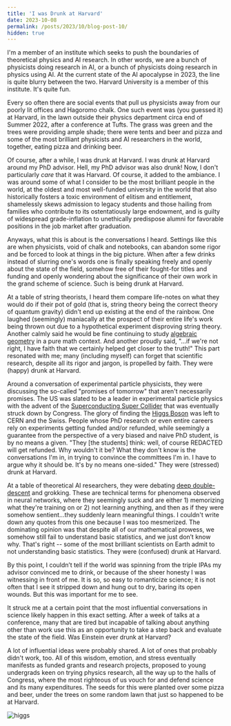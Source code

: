 ```yaml
---
title: 'I was Drunk at Harvard'
date: 2023-10-08
permalink: /posts/2023/10/blog-post-10/
hidden: true
---
```


I'm a member of an institute which seeks to push the boundaries of theoretical physics and AI research. In other words, we are a bunch of physicists doing research in AI, or a bunch of physicists doing research in physics using AI. At the current state of the AI apocalypse in 2023, the line is quite blurry between the two. Harvard University is a member of this institute. It's quite fun.

Every so often there are social events that pull us physicists away from our poorly lit offices and Hagoromo chalk. One such event was (you guessed it) at Harvard, in the lawn outside their physics department circa end of Summer 2022, after a conference at Tufts. The grass was green and the trees were providing ample shade; there were tents and beer and pizza and some of the most brilliant physicists and AI researchers in the world, together, eating pizza and drinking beer.

Of course, after a while, I was drunk at Harvard. I was drunk at Harvard around my PhD advisor. Hell, my PhD advisor was also drunk! Now, I don't particularly *care* that it was Harvard. Of course, it added to the ambiance. I was around some of what I consider to be the most brilliant people in the world, at the oldest and most well-funded university in the world that also historically fosters a toxic environment of elitism and entitlement, shamelessly skews admission to legacy students and those hailing from families who contribute to its ostentatiously large endowment, and is guilty of widespread grade-inflation to unethically predispose alumni for favorable positions in the job market after graduation.

Anyways, what this is about is the conversations I heard. Settings like this are when physicists, void of chalk and notebooks, can abandon some rigor and be forced to look at things in the big picture. When after a few drinks instead of slurring one's words one is finally speaking freely and openly about the state of the field, somehow free of their fought-for titles and funding and openly wondering about the significance of their own work in the grand scheme of science. Such is being drunk at Harvard.

At a table of string theorists, I heard them compare life-notes on what they would do if their pot of gold (that is, string theory being the correct theory of quantum gravity) didn't end up existing at the end of the rainbow. One laughed (seemingly) maniacally at the prospect of their entire life's work being thrown out due to a hypothetical experiment disproving string theory. Another calmly said he would be fine continuing to study [algebraic geometry](https://en.wikipedia.org/wiki/Algebraic_geometry#:~:text=Algebraic%20geometry%20is%20a%20branch,about%20these%20sets%20of%20zeros.) in a pure math context. And another proudly said, "...if we're not right, I have faith that we certainly helped get closer to the truth!" This part resonated with me; many (including myself) can forget that scientific research, despite all its rigor and jargon, is propelled by faith. They were (happy) drunk at Harvard.

Around a conversation of experimental particle physicists, they were discussing the so-called "promises of tomorrow" that aren't necessarily promises. The US was slated to be a leader in experimental particle physics with the advent of the [Superconducting Super Collider](https://en.wikipedia.org/wiki/Superconducting_Super_Collider) that was eventually struck down by Congress. The glory of finding the [Higgs Boson](https://snehjp2.github.io/posts/2022/06/blog-post-6/) was left to CERN and the Swiss. People whose PhD research or even entire careers rely on experiments getting funded and/or refunded, while seemingly a guarantee from the perspective of a very biased and naive PhD student, is by no means a given.  "They [the students] think: well, of course REDACTED will get refunded. Why wouldn't it be? What they don't know is the conversations I'm in, in trying to convince the committees I'm in. I have to argue why it should be. It's by no means one-sided." They were (stressed) drunk at Harvard.

At a table of theoretical AI researchers, they were debating [deep double-descent](https://openai.com/research/deep-double-descent) and grokking. These are technical terms for phenomena observed in neural networks, where they seemingly suck and are either 1) memorizing what they're training on or 2) not learning anything, and then as if they were somehow sentient...they suddenly learn meaningful things. I couldn't write down any quotes from this one because I was too mesmerized. The dominating opinion was that despite all of our mathematical prowess, we somehow still fail to understand basic statistics, and we just don’t know why. That's right -- some of the most brilliant scientists on Earth admit to not understanding basic statistics. They were (confused) drunk at Harvard.

By this point, I couldn’t tell if the world was spinning from the triple IPAs my advisor convinced me to drink, or because of the sheer honesty I was witnessing in front of me. It is so, so easy to romanticize science; it is not often that I see it stripped down and hung out to dry, baring its open wounds. But this was important for me to see.

It struck me at a certain point that the most influential conversations in science likely happen in this exact setting. After a week of talks at a conference, many that are tired but incapable of talking about anything other than work use this as an opportunity to take a step back and evaluate the state of the field. Was Einstein ever drunk at Harvard?

A lot of influential ideas were probably shared. A lot of ones that probably didn't work, too. All of this wisdom, emotion, and stress eventually manifests as funded grants and research projects, proposed to young undergrads keen on trying physics research, all the way up to the halls of Congress, where the most righteous of us vouch for and defend science and its many expenditures. The seeds for this were planted over some pizza and beer, under the trees on some random lawn that just so happened to be at Harvard.

![higgs](/images/harvard.jpeg)
<p align="center">
</p>